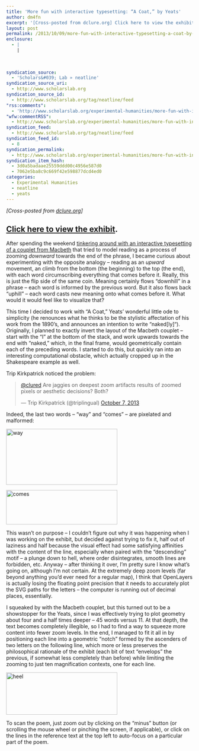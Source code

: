 ```yaml
---
title: 'More fun with interactive typesetting: “A Coat,” by Yeats'
author: dm4fn
excerpt: '[Cross-posted from dclure.org] Click here to view the exhibit. After spending the weekend tinkering around with an interactive typesetting of a couplet from Macbeth that tried to model reading as a process of zooming downward towards the end of the phrase, I became curious about experimenting with the opposite analogy &ndash; reading as an upward&hellip;. <a href="http://www.scholarslab.org/experimental-humanities/more-fun-with-interactive-typesetting-a-coat-by-yeats/">More.</a>'
layout: post
permalink: /2013/10/09/more-fun-with-interactive-typesetting-a-coat-by-yeats/
enclosure:
  - |
    |
        
        
        
syndication_source:
  - 'Scholars&#039; Lab » neatline'
syndication_source_uri:
  - http://www.scholarslab.org
syndication_source_id:
  - http://www.scholarslab.org/tag/neatline/feed
"rss:comments":
  - 'http://www.scholarslab.org/experimental-humanities/more-fun-with-interactive-typesetting-a-coat-by-yeats/#comments'
"wfw:commentRSS":
  - http://www.scholarslab.org/experimental-humanities/more-fun-with-interactive-typesetting-a-coat-by-yeats/feed/
syndication_feed:
  - http://www.scholarslab.org/tag/neatline/feed
syndication_feed_id:
  - 8
syndication_permalink:
  - http://www.scholarslab.org/experimental-humanities/more-fun-with-interactive-typesetting-a-coat-by-yeats/
syndication_item_hash:
  - 3d0a5badaae25559ddd00c4956e587d0
  - 7062e5ba8c9c669f42e598877dcd4ed0
categories:
  - Experimental Humanities
  - neatline
  - yeats
---
```

<span class="Z3988" title="ctx_ver=Z39.88-2004&rft_val_fmt=info%3Aofi%2Ffmt%3Akev%3Amtx%3Adc&rfr_id=info%3Asid%2Focoins.info%3Agenerator&rft.type=&rft.format=text&rft.title=More+fun+with+interactive+typesetting%3A+%22A+Coat%2C%22+by+Yeats&rft.source=Scholars%26%23039%3B+Lab&rft.date=2013-10-09&rft.identifier=http%3A%2F%2Fwww.scholarslab.org%2Fexperimental-humanities%2Fmore-fun-with-interactive-typesetting-a-coat-by-yeats%2F&rft.language=English&rft.subject=Experimental+Humanities&rft.aulast=McClure&rft.aufirst=David"></span> 
*[Cross-posted from [dclure.org][1]]*

## [Click here to view the exhibit][2].



After spending the weekend [tinkering around with an interactive typesetting of a couplet from Macbeth][3] that tried to model reading as a process of zooming *downward* towards the end of the phrase, I became curious about experimenting with the opposite analogy &#8211; reading as an *upward* movement, an climb from the bottom (the beginning) to the top (the end), with each word circumscribing everything that comes before it. Really, this is just the flip side of the same coin. Meaning certainly flows &#8220;downhill&#8221; in a phrase &#8211; each word is informed by the previous word. But it also flows back &#8220;uphill&#8221; &#8211; each word casts new meaning onto what comes before it. What would it would feel like to visualize that?

This time I decided to work with &#8220;A Coat,&#8221; Yeats&#8217; wonderful little ode to simplicity (he renounces what he thinks to be the stylistic affectation of his work from the 1890’s, and announces an intention to write &#8220;naked[ly]&#8220;). Originally, I planned to exactly invert the layout of the Macbeth couplet &#8211; start with the &#8220;I&#8221; at the bottom of the stack, and work upwards towards the end with &#8220;naked,&#8221; which, in the final frame, would geometrically contain each of the preceding words. I started to do this, but quickly ran into an interesting computational obstacle, which actually cropped up in the Shakespeare example as well.

Trip Kirkpatrick noticed the problem:

<blockquote class="twitter-tweet">
  <p>
    <a href="https://twitter.com/clured">@clured</a> Are jaggies on deepest zoom artifacts results of zoomed pixels or aesthetic decisions? Both?
  </p>
  
  <p>
    &mdash; Trip Kirkpatrick (@triplingual) <a href="https://twitter.com/triplingual/statuses/387254660563992576">October 7, 2013</a>
  </p>
</blockquote>



Indeed, the last two words &#8211; &#8220;way&#8221; and &#8220;comes&#8221; &#8211; are pixelated and malformed:

[<img src="http://dclure.org/wp-content/uploads/2013/10/way-300x151.jpg" alt="way" width="300" height="151" class="size-medium wp-image-3114" />][4]

[<img src="http://dclure.org/wp-content/uploads/2013/10/comes-300x93.jpg" alt="comes" width="300" height="93" class="size-medium wp-image-3113" />][5]

This wasn&#8217;t on purpose &#8211; I couldn&#8217;t figure out why it was happening when I was working on the exhibit, but decided against trying to fix it, half out of laziness and half because the visual effect had some satisfying affinities with the content of the line, especially when paired with the &#8220;descending&#8221; motif &#8211; a plunge down to hell, where order disintegrates, smooth lines are forbidden, etc. Anyway &#8211; after thinking it over, I&#8217;m pretty sure I know what&#8217;s going on, although I&#8217;m not certain. At the extremely deep zoom levels (far beyond anything you&#8217;d ever need for a regular map), I think that OpenLayers is actually losing the floating point precision that it needs to accurately plot the SVG paths for the letters &#8211; the computer is running out of decimal places, essentially.

I squeaked by with the Macbeth couplet, but this turned out to be a showstopper for the Yeats, since I was effectively trying to plot geometry about four and a half times deeper &#8211; 45 words versus 11. At that depth, the text becomes completely illegible, so I had to find a way to squeeze more content into fewer zoom levels. In the end, I managed to fit it all in by positioning each line into a geometric “notch” formed by the ascenders of two letters on the following line, which more or less preserves the philosophical rationale of the exhibit (each bit of text &#8220;envelops&#8221; the previous, if somewhat less completely than before) while limiting the zooming to just ten magnification contexts, one for each line.

[<img src="http://dclure.org/wp-content/uploads/2013/10/heel-300x114.jpg" alt="heel" width="300" height="114" class="size-medium wp-image-3131" />][6]

To scan the poem, just zoom out by clicking on the &#8220;minus&#8221; button (or scrolling the mouse wheel or pinching the screen, if applicable), or click on the lines in the reference text at the top left to auto-focus on a particular part of the poem.

 [1]: http://dclure.org/essays/more-fun-with-interactive-typesetting-a-coat-by-yeats/
 [2]: http://neatline.dclure.org/neatline/show/a-coat
 [3]: http://dclure.org/essays/experimental-typesetting-with-neatline-and-shakespeare/
 [4]: http://dclure.org/wp-content/uploads/2013/10/way.jpg
 [5]: http://dclure.org/wp-content/uploads/2013/10/comes.jpg
 [6]: http://dclure.org/wp-content/uploads/2013/10/heel.jpg